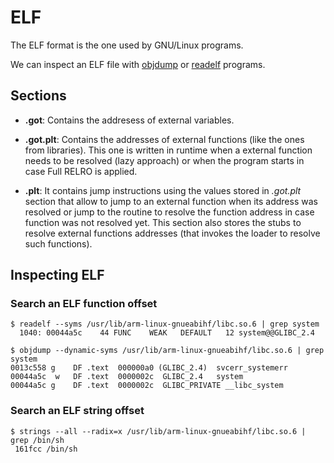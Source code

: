 # ELF

The ELF format is the one used by GNU/Linux programs.

We can inspect an ELF file with [objdump](https://www.man7.org/linux/man-pages/man1/objdump.1.html) or [readelf](https://www.man7.org/linux/man-pages/man1/readelf.1.html) programs.

## Sections

- **.got**: Contains the addresess of external variables.

- **.got.plt**: Contains the addresses of external functions (like the ones from
  libraries). This one is written in runtime when a external function needs to
  be resolved (lazy approach) or when the program starts in case Full RELRO is
  applied.
  
- **.plt**: It contains jump instructions using the values stored in
  *.got.plt* section that allow to jump to an external function when its
  address was resolved or jump to the routine to resolve the function address in
  case function was not resolved yet. This section also stores the stubs to
  resolve external functions addresses (that invokes the loader to resolve such
  functions).


## Inspecting ELF

### Search an ELF function offset

```
$ readelf --syms /usr/lib/arm-linux-gnueabihf/libc.so.6 | grep system
  1040: 00044a5c    44 FUNC    WEAK   DEFAULT   12 system@@GLIBC_2.4
```

```
$ objdump --dynamic-syms /usr/lib/arm-linux-gnueabihf/libc.so.6 | grep system
0013c558 g    DF .text	000000a0 (GLIBC_2.4)  svcerr_systemerr
00044a5c  w   DF .text	0000002c  GLIBC_2.4   system
00044a5c g    DF .text	0000002c  GLIBC_PRIVATE __libc_system
```

### Search an ELF string offset

```
$ strings --all --radix=x /usr/lib/arm-linux-gnueabihf/libc.so.6 | grep /bin/sh
 161fcc /bin/sh
```
